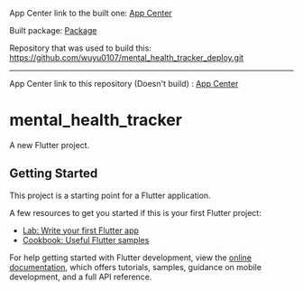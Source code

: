 App Center link to the built one: [App Center](https://appcenter.ms/orgs/PBP-2024-Semester-3/apps/Mental-health-tracker-2/build/branches)

Built package: [Package](https://install.appcenter.ms/orgs/pbp-2024-semester-3/apps/mental-health-tracker-2/distribution_groups/public/releases/3)

Repository that was used to build this: https://github.com/wuyu0107/mental_health_tracker_deploy.git
___
App Center link to this repository (Doesn't build) : [App Center](https://appcenter.ms/orgs/PBP-2024-Semester-3/apps/Mental-Health-Tracker/build/branches)


# mental_health_tracker

A new Flutter project.

## Getting Started

This project is a starting point for a Flutter application.

A few resources to get you started if this is your first Flutter project:

- [Lab: Write your first Flutter app](https://docs.flutter.dev/get-started/codelab)
- [Cookbook: Useful Flutter samples](https://docs.flutter.dev/cookbook)

For help getting started with Flutter development, view the
[online documentation](https://docs.flutter.dev/), which offers tutorials,
samples, guidance on mobile development, and a full API reference. 
